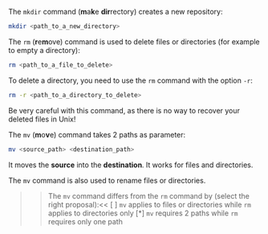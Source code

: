 The `mkdir` command (**m**a**k**e **dir**rectory) creates a new repository:

```bash
mkdir <path_to_a_new_directory>
```

The `rm` (**r**e**m**ove) command is used to delete files or directories (for example to empty a directory):

```bash
rm <path_to_a_file_to_delete>
```

To delete a directory, you need to use the `rm` command with the option `-r`:

```bash
rm -r <path_to_a_directory_to_delete>
```

Be very careful with this command, as there is no way to recover your deleted files in Unix!


The `mv` (**m**o**v**e) command takes 2 paths as parameter: 

```bash
mv <source_path> <destination_path>
```

It moves the **source** into the **destination**. It works for files and directories.

The `mv` command is also used to rename files or directories.


>>The `mv` command differs from the `rm` command by (select the right proposal):<<
[ ] `mv` applies to files or directories while `rm` applies to directories only
[*] `mv` requires 2 paths while `rm` requires only one path

